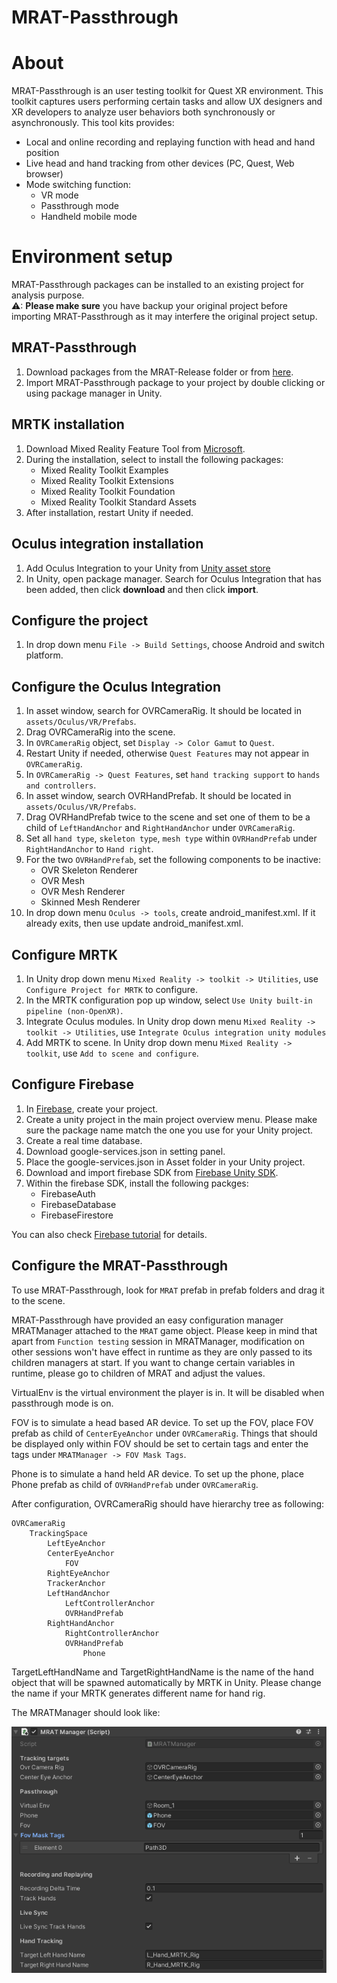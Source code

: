 # MRAT-Passthrough
# About
MRAT-Passthrough is an user testing toolkit for Quest XR environment. This toolkit captures users performing certain tasks and allow UX designers and XR developers to analyze user behaviors both synchronously or asynchronously. This tool kits provides:
- Local and online recording and replaying function with head and hand position
- Live head and hand tracking from other devices (PC, Quest, Web browser)
- Mode switching function:
  - VR mode
  - Passthrough mode
  - Handheld mobile mode

# Environment setup
MRAT-Passthrough packages can be installed to an existing project for analysis purpose.  
⚠: **Please make sure** you have backup your original project before importing MRAT-Passthrough as it may interfere the original project setup. 
## MRAT-Passthrough
1. Download packages from the MRAT-Release folder or from [here](./MRAT-Release).
1. Import MRAT-Passthrough package to your project by double clicking or using package manager in Unity.

## MRTK installation
1. Download Mixed Reality Feature Tool from [Microsoft](https://www.microsoft.com/en-us/download/details.aspx?id=102778).
1. During the installation, select to install the following packages:
   - Mixed Reality Toolkit Examples
   - Mixed Reality Toolkit Extensions
   - Mixed Reality Toolkit Foundation
   - Mixed Reality Toolkit Standard Assets
1. After installation, restart Unity if needed.

## Oculus integration installation
1. Add Oculus Integration to your Unity from [Unity asset store](https://assetstore.unity.com/packages/tools/integration/oculus-integration-82022)
2. In Unity, open package manager. Search for Oculus Integration that has been added, then click **download** and then click **import**.

## Configure the project
1. In drop down menu `File -> Build Settings`, choose Android and switch platform.

## Configure the Oculus Integration
1. In asset window, search for OVRCameraRig. It should be located in `assets/Oculus/VR/Prefabs`.
1. Drag OVRCameraRig into the scene.
1. In `OVRCameraRig` object, set `Display -> Color Gamut` to `Quest`.
1. Restart Unity if needed, otherwise `Quest Features` may not appear in `OVRCameraRig`.
1. In `OVRCameraRig -> Quest Features`, set `hand tracking support` to `hands and controllers`.
1. In asset window, search OVRHandPrefab. It should be located in `assets/Oculus/VR/Prefabs`.
2. Drag OVRHandPrefab twice to the scene and set one of them to be a child of `LeftHandAnchor` and `RightHandAnchor` under `OVRCameraRig`.
3. Set all `hand type`, `skeleton type`, `mesh type` within `OVRHandPrefab` under `RightHandAnchor` to `Hand right`.
1. For the two `OVRHandPrefab`, set the following components to be inactive:
   - OVR Skeleton Renderer
   - OVR Mesh
   - OVR Mesh Renderer
   - Skinned Mesh Renderer
1. In drop down menu `Oculus -> tools`, create android_manifest.xml. If it already exits, then use update android_manifest.xml.

## Configure MRTK
1. In Unity drop down menu `Mixed Reality -> toolkit -> Utilities`, use `Configure Project for MRTK` to configure.
2. In the MRTK configuration pop up window, select `Use Unity built-in pipeline (non-OpenXR)`.
3. Integrate Oculus modules. In Unity drop down menu `Mixed Reality -> toolkit -> Utilities`, use `Integrate Oculus integration unity modules`
4. Add MRTK to scene.  In Unity drop down menu `Mixed Reality -> toolkit`, use `Add to scene and configure`.

## Configure Firebase
1. In [Firebase](https://console.firebase.google.com), create your project.
2. Create a unity project in the main project overview menu. Please make sure the package name match the one you use for your Unity project.
3. Create a real time database.
4. Download google-services.json in setting panel.
5. Place the google-services.json in Asset folder in your Unity project.
6. Download and import firebase SDK from [Firebase Unity SDK](https://firebase.google.com/download/unity?authuser=0).
7. Within the firebase SDK, install the following packges:
   - FirebaseAuth
   - FirebaseDatabase
   - FirebaseFirestore

You can also check [Firebase tutorial](https://firebase.google.com/docs/unity/setup?authuser=0) for details.

## Configure the MRAT-Passthrough
To use MRAT-Passthrough, look for `MRAT` prefab in prefab folders and drag it to the scene.

MRAT-Passthrough have provided an easy configuration manager MRATManager attached to the `MRAT` game object. Please keep in mind that apart from `Function testing` session in MRATManager, modification on other sessions won't have effect in runtime as they are only passed to its children managers at start. If you want to change certain variables in runtime, please go to children of MRAT and adjust the values.

VirtualEnv is the virtual environment the player is in. It will be disabled when passthrough mode is on.

FOV is to simulate a head based AR device. To set up the FOV, place FOV prefab as child of `CenterEyeAnchor` under `OVRCameraRig`. Things that should be displayed only within FOV should be set to certain tags and enter the tags under `MRATManager -> FOV Mask Tags`.

Phone is to simulate a hand held AR device. To set up the phone, place Phone prefab as child of `OVRHandPrefab` under `OVRCameraRig`.

After configuration, OVRCameraRig should have hierarchy tree as following:
```
OVRCameraRig
    TrackingSpace
        LeftEyeAnchor
        CenterEyeAnchor
            FOV
        RightEyeAnchor
        TrackerAnchor
        LeftHandAnchor
            LeftControllerAnchor
            OVRHandPrefab
        RightHandAnchor
            RightControllerAnchor
            OVRHandPrefab
                Phone
```

TargetLeftHandName and TargetRightHandName is the name of the hand object that will be spawned automatically by MRTK in Unity. Please change the name if your MRTK generates different name for hand rig. 

The MRATManager should look like:

![fig](./Documents/images/MRatManagerConfig.png)
